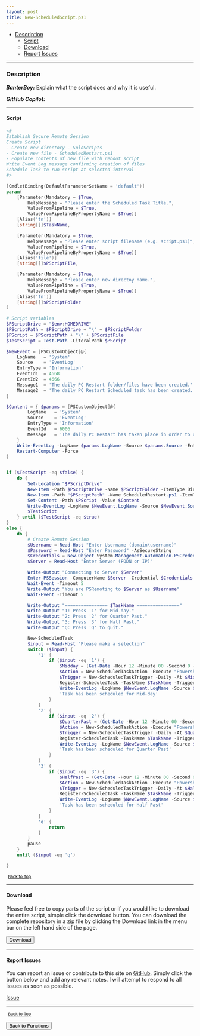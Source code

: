 ```yaml
---
layout: post
title: New-ScheduledScript.ps1
---
```


- [Description](#description)
  - [Script](#script)
  - [Download](#download)
  - [Report Issues](#report-issues)

---

### Description

**_BanterBoy:_** Explain what the script does and why it is useful.

**_GitHub Copilot:_**

---

#### Script

```powershell
<#
Establish Secure Remote Session
Create Script
- Create new directory - SoloScripts
- Create new file - ScheduledRestart.ps1
- Populate contents of new file with reboot script
Write Event Log message confirming creation of files
Schedule Task to run script at selected interval
#>

[CmdletBinding(DefaultParameterSetName = 'default')]
param(
    [Parameter(Mandatory = $True,
        HelpMessage = "Please enter the Scheduled Task Title.",
        ValueFromPipeline = $True,
        ValueFromPipelineByPropertyName = $True)]
    [Alias('tn')]
    [string[]]$TaskName,

    [Parameter(Mandatory = $True,
        HelpMessage = "Please enter script filename (e.g. script.ps1)",
        ValueFromPipeline = $True,
        ValueFromPipelineByPropertyName = $True)]
    [Alias('file')]
    [string[]]$PScriptFile,

    [Parameter(Mandatory = $True,
        HelpMessage = "Please enter new directoy name.",
        ValueFromPipeline = $True,
        ValueFromPipelineByPropertyName = $True)]
    [Alias('fn')]
    [string[]]$PScriptFolder
)

# Script variables
$PScriptDrive = "$env:HOMEDRIVE"
$PScriptPath = $PScriptDrive + "\" + $PScriptFolder
$PScript = $PScriptPath + "\" + $PScriptFile
$TestScript = Test-Path -LiteralPath $PScript

$NewEvent = [PSCustomObject]@{
    LogName   = 'System'
    Source    = 'EventLog'
    EntryType = 'Information'
    EventId1  = 4668
    EventId2  = 4666
    Message1  = 'The daily PC Restart folder/files have been created.'
    Message2  = 'The daily PC Restart Scheduled task has been created.'
}

$Content = { $params = [PSCustomObject]@{
        LogName   = 'System'
        Source    = 'EventLog'
        EntryType = 'Information'
        EventId   = 6006
        Message   = 'The daily PC Restart has taken place in order to update starter and leaver changes'
    }
    Write-EventLog -LogName $params.LogName -Source $params.Source -EntryType $params.EntryType -EventId $params.EventId -Message $params.Message
    Restart-Computer -Force
}


if ($TestScript -eq $false) {
    do {
        Set-Location "$PScriptDrive"
        New-Item -Path $PScriptDrive -Name $PScriptFolder -ItemType Directory
        New-Item -Path "$PScriptPath" -Name ScheduledRestart.ps1 -ItemType File
        Set-Content -Path $PScript -Value $Content
        Write-EventLog -LogName $NewEvent.LogName -Source $NewEvent.Source -EntryType $NewEvent.EntryType -EventId $NewEvent.EventId1 -Message $NewEvent.Message1
        $TestScript
    } until ($TestScript -eq $true)
}
else {
    do {
        # Create Remote Session
        $Username = Read-Host "Enter Username (domain\username)"
        $Password = Read-Host "Enter Password" -AsSecureString
        $Credentials = New-Object System.Management.Automation.PSCredential($Username, $Password)
        $Server = Read-Host "Enter Server (FQDN or IP)"

        Write-Output "Connecting to Server $Server"
        Enter-PSSession -ComputerName $Server -Credential $Credentials -Authentication Negotiate
        Wait-Event -Timeout 5
        Write-Output "You are PSRemoting to $Server as $Username"
        Wait-Event -Timeout 5

        Write-Output "================ $TaskName ================"
        Write-Output "1: Press '1' for Mid-day."
        Write-Output "2: Press '2' for Quarter Past."
        Write-Output "3: Press '3' for Half Past."
        Write-Output "Q: Press 'Q' to quit."

        New-ScheduledTask
        $input = Read-Host "Please make a selection"
        switch ($input) {
            '1' {
                if ($input -eq '1') {
                    $Midday = (Get-Date -Hour 12 -Minute 00 -Second 0 -Millisecond 0).ToShortTimeString()
                    $Action = New-ScheduledTaskAction -Execute "Powershell.exe" -Argument "-executionpolicy bypass -noprofile -file $scriptPath"
                    $Trigger = New-ScheduledTaskTrigger -Daily -At $Midday
                    Register-ScheduledTask -TaskName $TaskName -Trigger $Trigger -Action $Action -Description "A daily PC Restart is required in order to to update starter and leaver changes within the filemaker application." -RunLevel Highest -Force
                    Write-EventLog -LogName $NewEvent.LogName -Source $NewEvent.Source -EntryType $NewEvent.EntryType -EventId $NewEvent.EventId2 -Message $NewEvent.Message2
                    'Task has been scheduled for Mid-day'
                }
            }
            '2' {
                if ($input -eq '2') {
                    $QuarterPast = (Get-Date -Hour 12 -Minute 00 -Second 0 -Millisecond 0).AddMinutes(15).ToShortTimeString()
                    $Action = New-ScheduledTaskAction -Execute "Powershell.exe" -Argument "-executionpolicy bypass -noprofile -file $scriptPath"
                    $Trigger = New-ScheduledTaskTrigger -Daily -At $QuarterPast
                    Register-ScheduledTask -TaskName $TaskName -Trigger $Trigger -Action $Action -Description "A daily PC Restart is required in order to to update starter and leaver changes within the filemaker application." -RunLevel Highest -Force
                    Write-EventLog -LogName $NewEvent.LogName -Source $NewEvent.Source -EntryType $NewEvent.EntryType -EventId $NewEvent.EventId2 -Message $NewEvent.Message2
                    'Task has been scheduled for Quarter Past'
                }
            }
            '3' {
                if ($input -eq '3') {
                    $HalfPast = (Get-Date -Hour 12 -Minute 00 -Second 0 -Millisecond 0).AddMinutes(30).ToShortTimeString()
                    $Action = New-ScheduledTaskAction -Execute "Powershell.exe" -Argument "-executionpolicy bypass -noprofile -file $scriptPath"
                    $Trigger = New-ScheduledTaskTrigger -Daily -At $HalfPast
                    Register-ScheduledTask -TaskName $TaskName -Trigger $Trigger -Action $Action -Description "A daily PC Restart is required in order to to update starter and leaver changes within the filemaker application." -RunLevel Highest -Force
                    Write-EventLog -LogName $NewEvent.LogName -Source $NewEvent.Source -EntryType $NewEvent.EntryType -EventId $NewEvent.EventId2 -Message $NewEvent.Message2
                    'Task has been scheduled for Half Past'
                }
            }
            'q' {
                return
            }
        }
        pause
    }
    until ($input -eq 'q')

}
```

<span style="font-size:11px;"><a href="#"><i class="fas fa-caret-up" aria-hidden="true" style="color: white; margin-right:5px;"></i>Back to Top</a></span>

---

#### Download

Please feel free to copy parts of the script or if you would like to download the entire script, simple click the download button. You can download the complete repository in a zip file by clicking the Download link in the menu bar on the left hand side of the page.

<button class="btn" type="submit" onclick="window.open('/PowerShell/functions/New-ScheduledScript.ps1')">
    <i class="fa fa-cloud-download-alt">
    </i>
        Download
</button>

---

#### Report Issues

You can report an issue or contribute to this site on <a href="https://github.com/BanterBoy/scripts-blog/issues">GitHub</a>. Simply click the button below and add any relevant notes. I will attempt to respond to all issues as soon as possible.

<!-- Place this tag where you want the button to render. -->

<a class="github-button" href="https://github.com/BanterBoy/scripts-blog/issues/new?title=New-ScheduledScript.ps1&body=There is a problem with this function. Please find details below." data-show-count="true" aria-label="Issue BanterBoy/scripts-blog on GitHub">Issue</a>

---

<span style="font-size:11px;"><a href="#"><i class="fas fa-caret-up" aria-hidden="true" style="color: white; margin-right:5px;"></i>Back to Top</a></span>

<a href="/menu/_pages/functions.html">
    <button class="btn">
        <i class='fas fa-reply'>
        </i>
            Back to Functions
    </button>
</a>

[1]: http://ecotrust-canada.github.io/markdown-toc
[2]: https://github.com/googlearchive/code-prettify
